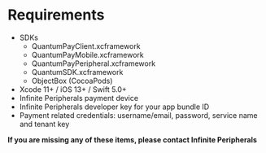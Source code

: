 # Requirements

- SDKs
    - QuantumPayClient.xcframework
    - QuantumPayMobile.xcframework
    - QuantumPayPeripheral.xcframework
    - QuantumSDK.xcframework
    - ObjectBox (CocoaPods)
- Xcode 11+ / iOS 13+ / Swift 5.0+
- Infinite Peripherals payment device
- Infinite Peripherals developer key for your app bundle ID
- Payment related credentials: username/email, password, service name and tenant key

**If you are missing any of these items, please contact Infinite Peripherals**
